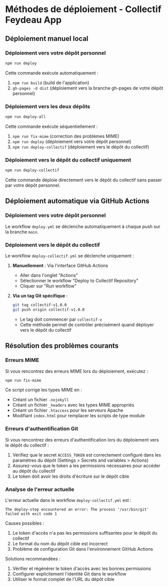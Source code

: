 # Méthodes de déploiement - Collectif Feydeau App

## Déploiement manuel local

### Déploiement vers votre dépôt personnel
```bash
npm run deploy
```
Cette commande exécute automatiquement :
1. `npm run build` (build de l'application)
2. `gh-pages -d dist` (déploiement vers la branche gh-pages de votre dépôt personnel)

### Déploiement vers les deux dépôts
```bash
npm run deploy-all
```
Cette commande exécute séquentiellement :
1. `npm run fix-mime` (correction des problèmes MIME)
2. `npm run deploy` (déploiement vers votre dépôt personnel)
3. `npm run deploy-collectif` (déploiement vers le dépôt du collectif)

### Déploiement vers le dépôt du collectif uniquement
```bash
npm run deploy-collectif
```
Cette commande déploie directement vers le dépôt du collectif sans passer par votre dépôt personnel.

## Déploiement automatique via GitHub Actions

### Déploiement vers votre dépôt personnel
Le workflow `deploy.yml` se déclenche automatiquement à chaque push sur la branche `main`.

### Déploiement vers le dépôt du collectif
Le workflow `deploy-collectif.yml` se déclenche uniquement :

1. **Manuellement** : Via l'interface GitHub Actions
   - Aller dans l'onglet "Actions"
   - Sélectionner le workflow "Deploy to Collectif Repository"
   - Cliquer sur "Run workflow"

2. **Via un tag Git spécifique** : 
   ```bash
   git tag collectif-v1.0.0
   git push origin collectif-v1.0.0
   ```
   - Le tag doit commencer par `collectif-v`
   - Cette méthode permet de contrôler précisément quand déployer vers le dépôt du collectif

## Résolution des problèmes courants

### Erreurs MIME
Si vous rencontrez des erreurs MIME lors du déploiement, exécutez :
```bash
npm run fix-mime
```
Ce script corrige les types MIME en :
- Créant un fichier `.nojekyll`
- Créant un fichier `_headers` avec les types MIME appropriés
- Créant un fichier `.htaccess` pour les serveurs Apache
- Modifiant `index.html` pour remplacer les scripts de type module

### Erreurs d'authentification Git
Si vous rencontrez des erreurs d'authentification lors du déploiement vers le dépôt du collectif :
1. Vérifiez que le secret `ACCESS_TOKEN` est correctement configuré dans les paramètres du dépôt (Settings > Secrets and variables > Actions)
2. Assurez-vous que le token a les permissions nécessaires pour accéder au dépôt du collectif
3. Le token doit avoir les droits d'écriture sur le dépôt cible

### Analyse de l'erreur actuelle
L'erreur actuelle dans le workflow `deploy-collectif.yml` est :
```
The deploy-step encountered an error: The process '/usr/bin/git' failed with exit code 1
```

Causes possibles :
1. Le token d'accès n'a pas les permissions suffisantes pour le dépôt du collectif
2. Le format du nom du dépôt cible est incorrect
3. Problème de configuration Git dans l'environnement GitHub Actions

Solutions recommandées :
1. Vérifier et régénérer le token d'accès avec les bonnes permissions
2. Configurer explicitement l'identité Git dans le workflow
3. Utiliser le format complet de l'URL du dépôt cible